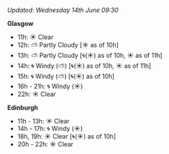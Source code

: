 *Updated: Wednesday 14th June 09:30*

**Glasgow**

* 11h: :sunny: Clear
* 12h: :partly_sunny: Partly Cloudy [:sunny: as of 10h]
* 13h: :partly_sunny: Partly Cloudy [:cyclone:(:sunny:) as of 10h, :sunny: as of 11h]
* 14h: :cyclone: Windy (:partly_sunny:) [:cyclone:(:sunny:) as of 10h, :sunny: as of 11h]
* 15h: :cyclone: Windy (:partly_sunny:) [:cyclone:(:sunny:) as of 10h]
* 16h - 21h: :cyclone: Windy (:sunny:)
* 22h: :sunny: Clear

**Edinburgh**

* 11h - 13h: :sunny: Clear
* 14h - 17h: :cyclone: Windy (:sunny:)
* 18h, 19h: :sunny: Clear [:cyclone:(:sunny:) as of 10h]
* 20h - 22h: :sunny: Clear
